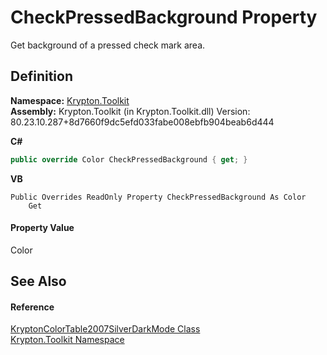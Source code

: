 # CheckPressedBackground Property


Get background of a pressed check mark area.



## Definition
**Namespace:** <a href="79d2eac2-21f4-54ff-7552-b20c33c30600.md">Krypton.Toolkit</a>  
**Assembly:** Krypton.Toolkit (in Krypton.Toolkit.dll) Version: 80.23.10.287+8d7660f9dc5efd033fabe008ebfb904beab6d444

**C#**
``` C#
public override Color CheckPressedBackground { get; }
```
**VB**
``` VB
Public Overrides ReadOnly Property CheckPressedBackground As Color
	Get
```



#### Property Value
Color

## See Also


#### Reference
<a href="04ad1f9e-3e5d-c442-88f0-753b6ecdcb41.md">KryptonColorTable2007SilverDarkMode Class</a>  
<a href="79d2eac2-21f4-54ff-7552-b20c33c30600.md">Krypton.Toolkit Namespace</a>  
